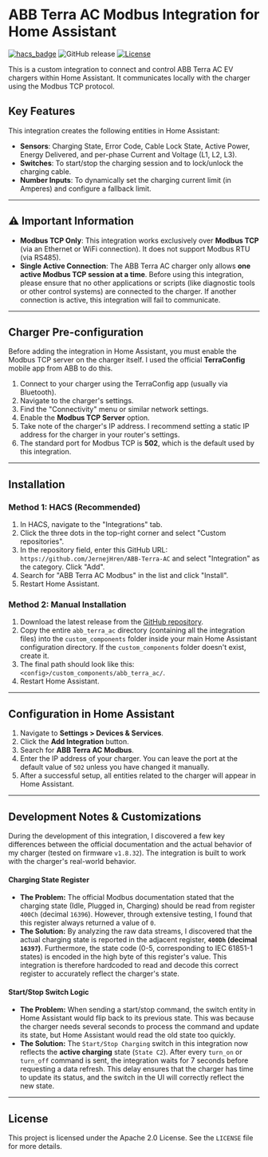 # ABB Terra AC Modbus Integration for Home Assistant

[![hacs_badge](https://img.shields.io/badge/HACS-Custom-orange.svg)](https://github.com/custom-components/hacs)
![GitHub release](https://img.shields.io/github/v/release/JernejHren/ABB-Terra-AC)
[![License](https://img.shields.io/badge/License-Apache_2.0-blue.svg)](https://opensource.org/licenses/Apache-2.0)

This is a custom integration to connect and control ABB Terra AC EV chargers within Home Assistant. It communicates locally with the charger using the Modbus TCP protocol.

## Key Features
This integration creates the following entities in Home Assistant:
- **Sensors**: Charging State, Error Code, Cable Lock State, Active Power, Energy Delivered, and per-phase Current and Voltage (L1, L2, L3).
- **Switches**: To start/stop the charging session and to lock/unlock the charging cable.
- **Number Inputs**: To dynamically set the charging current limit (in Amperes) and configure a fallback limit.

---

## ⚠️ Important Information

- **Modbus TCP Only**: This integration works exclusively over **Modbus TCP** (via an Ethernet or WiFi connection). It does not support Modbus RTU (via RS485).
- **Single Active Connection**: The ABB Terra AC charger only allows **one active Modbus TCP session at a time**. Before using this integration, please ensure that no other applications or scripts (like diagnostic tools or other control systems) are connected to the charger. If another connection is active, this integration will fail to communicate.

---

## Charger Pre-configuration

Before adding the integration in Home Assistant, you must enable the Modbus TCP server on the charger itself. I used the official **TerraConfig** mobile app from ABB to do this.

1.  Connect to your charger using the TerraConfig app (usually via Bluetooth).
2.  Navigate to the charger's settings.
3.  Find the "Connectivity" menu or similar network settings.
4.  Enable the **Modbus TCP Server** option.
5.  Take note of the charger's IP address. I recommend setting a static IP address for the charger in your router's settings.
6.  The standard port for Modbus TCP is **502**, which is the default used by this integration.

---

## Installation

### Method 1: HACS (Recommended)

1.  In HACS, navigate to the "Integrations" tab.
2.  Click the three dots in the top-right corner and select "Custom repositories".
3.  In the repository field, enter this GitHub URL: `https://github.com/JernejHren/ABB-Terra-AC` and select "Integration" as the category. Click "Add".
4.  Search for "ABB Terra AC Modbus" in the list and click "Install".
5.  Restart Home Assistant.

### Method 2: Manual Installation

1.  Download the latest release from the [GitHub repository](https://github.com/JernejHren/ABB-Terra-AC).
2.  Copy the entire `abb_terra_ac` directory (containing all the integration files) into the `custom_components` folder inside your main Home Assistant configuration directory. If the `custom_components` folder doesn't exist, create it.
3.  The final path should look like this: `<config>/custom_components/abb_terra_ac/`.
4.  Restart Home Assistant.

---

## Configuration in Home Assistant

1.  Navigate to **Settings > Devices & Services**.
2.  Click the **Add Integration** button.
3.  Search for **ABB Terra AC Modbus**.
4.  Enter the IP address of your charger. You can leave the port at the default value of `502` unless you have changed it manually.
5.  After a successful setup, all entities related to the charger will appear in Home Assistant.

---

## Development Notes & Customizations

During the development of this integration, I discovered a few key differences between the official documentation and the actual behavior of my charger (tested on firmware `v1.8.32`). The integration is built to work with the charger's real-world behavior.

#### Charging State Register
- **The Problem:** The official Modbus documentation stated that the charging state (Idle, Plugged in, Charging) should be read from register `400Ch` (decimal `16396`). However, through extensive testing, I found that this register always returned a value of `0`.
- **The Solution:** By analyzing the raw data streams, I discovered that the actual charging state is reported in the adjacent register, **`400Dh` (decimal `16397`)**. Furthermore, the state code (0-5, corresponding to IEC 61851-1 states) is encoded in the high byte of this register's value. This integration is therefore hardcoded to read and decode this correct register to accurately reflect the charger's state.

#### Start/Stop Switch Logic
- **The Problem:** When sending a start/stop command, the switch entity in Home Assistant would flip back to its previous state. This was because the charger needs several seconds to process the command and update its state, but Home Assistant would read the old state too quickly.
- **The Solution:** The `Start/Stop Charging` switch in this integration now reflects the **active charging** state (`State C2`). After every `turn_on` or `turn_off` command is sent, the integration waits for 7 seconds before requesting a data refresh. This delay ensures that the charger has time to update its status, and the switch in the UI will correctly reflect the new state.

---

## License
This project is licensed under the Apache 2.0 License. See the `LICENSE` file for more details.
